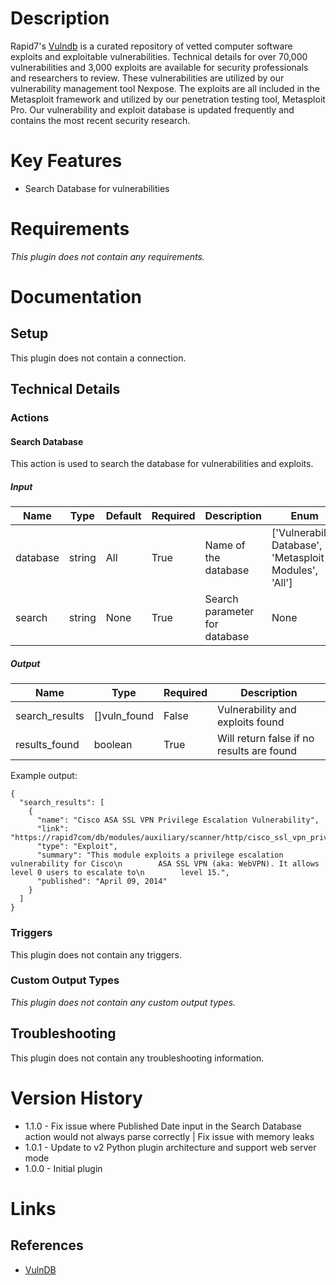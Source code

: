 # Description

Rapid7's [Vulndb](https://www.rapid7.com/db) is a curated repository of vetted computer software exploits and exploitable vulnerabilities. Technical details for over 70,000 vulnerabilities and 3,000 exploits are available for security professionals and researchers to review. These vulnerabilities are utilized by our vulnerability management tool Nexpose. The exploits are all included in the Metasploit framework and utilized by our penetration testing tool, Metasploit Pro. Our vulnerability and exploit database is updated frequently and contains the most recent security research.

# Key Features

* Search Database for vulnerabilities

# Requirements

_This plugin does not contain any requirements._

# Documentation

## Setup

This plugin does not contain a connection.

## Technical Details

### Actions

#### Search Database

This action is used to search the database for vulnerabilities and exploits.

##### Input

|Name|Type|Default|Required|Description|Enum|
|----|----|-------|--------|-----------|----|
|database|string|All|True|Name of the database|['Vulnerability Database', 'Metasploit Modules', 'All']|
|search|string|None|True|Search parameter for database|None|

##### Output

|Name|Type|Required|Description|
|----|----|--------|-----------|
|search_results|[]vuln_found|False|Vulnerability and exploits found|
|results_found|boolean|True|Will return false if no results are found|

Example output:

```
{
  "search_results": [
    {
      "name": "Cisco ASA SSL VPN Privilege Escalation Vulnerability",
      "link": "https://rapid7com/db/modules/auxiliary/scanner/http/cisco_ssl_vpn_priv_esc",
      "type": "Exploit",
      "summary": "This module exploits a privilege escalation vulnerability for Cisco\n        ASA SSL VPN (aka: WebVPN). It allows level 0 users to escalate to\n        level 15.",
      "published": "April 09, 2014"
    }
  ]
}

```

### Triggers

This plugin does not contain any triggers.

### Custom Output Types

_This plugin does not contain any custom output types._

## Troubleshooting

This plugin does not contain any troubleshooting information.

# Version History

* 1.1.0 - Fix issue where Published Date input in the Search Database action would not always parse correctly | Fix issue with memory leaks
* 1.0.1 - Update to v2 Python plugin architecture and support web server mode
* 1.0.0 - Initial plugin

# Links

## References

* [VulnDB](https://www.rapid7.com/db)

